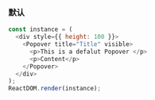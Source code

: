 ### 默认

<!--start-code-->

```js
const instance = (
  <div style={{ height: 100 }}>
    <Popover title="Title" visible>
      <p>This is a defalut Popover </p>
      <p>Content</p>
    </Popover>
  </div>
);
ReactDOM.render(instance);
```

<!--end-code-->
